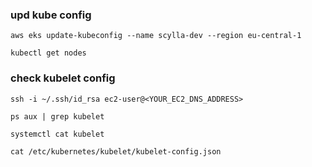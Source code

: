 ### upd kube config
```aws eks update-kubeconfig --name scylla-dev --region eu-central-1```

```kubectl get nodes```

### check kubelet config
```ssh -i ~/.ssh/id_rsa ec2-user@<YOUR_EC2_DNS_ADDRESS>```

```ps aux | grep kubelet```

```systemctl cat kubelet```

```cat /etc/kubernetes/kubelet/kubelet-config.json```